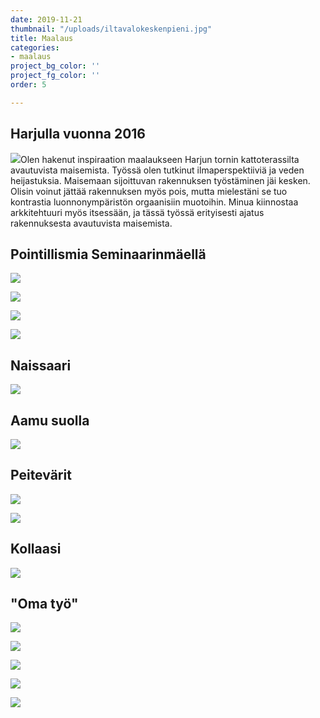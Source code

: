 ```yaml
---
date: 2019-11-21
thumbnail: "/uploads/iltavalokeskenpieni.jpg"
title: Maalaus
categories:
- maalaus
project_bg_color: ''
project_fg_color: ''
order: 5

---
```

## Harjulla vuonna 2016

![](/uploads/harjukollaasi.jpg)Olen hakenut inspiraation maalaukseen Harjun tornin kattoterassilta avautuvista maisemista. Työssä olen tutkinut ilmaperspektiiviä ja veden heijastuksia. Maisemaan sijoittuvan rakennuksen työstäminen jäi kesken. Olisin voinut jättää rakennuksen myös pois, mutta mielestäni se tuo kontrastia luonnonympäristön orgaanisiin muotoihin. Minua kiinnostaa arkkitehtuuri myös itsessään, ja tässä työssä erityisesti ajatus rakennuksesta avautuvista maisemista.   

## Pointillismia Seminaarinmäellä

![](/uploads/pointalkuperpieni.jpg)

![](/uploads/pointkollaasi2.jpg)

![](/uploads/pointtyöpieni.jpg)

![](/uploads/poinkollaasi.jpg)

## Naissaari

![](/uploads/naissaaripieni.jpg)

## Aamu suolla

![](/uploads/aamusuolla2pieni.jpg)

## Peitevärit

![](/uploads/kannutyövaihepieni.jpg)

![](/uploads/kannuvalmispieni.jpg)

## Kollaasi

![](/uploads/lepakkopieni.jpg)

## "Oma työ"

![](/uploads/metsäpieni.jpg)

![](/uploads/tmkollaasi.jpg)

![](/uploads/tikkumetsä2pieni.jpg)

![](/uploads/tmkollaasipieni.jpg)

![](/uploads/tikkumetsä_tussipieni.jpg)